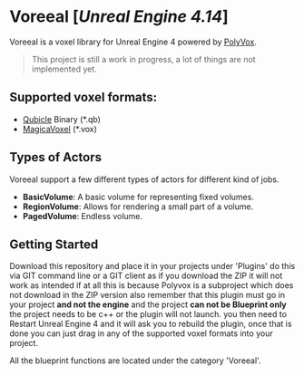 # Voreeal [_Unreal Engine 4.14_]
Voreeal is a voxel library for Unreal Engine 4 powered by [PolyVox](https://bitbucket.org/volumesoffun/polyvox).

> This project is still a work in progress, a lot of things are not implemented yet.

## Supported voxel formats:
* [Qubicle](http://www.minddesk.com/) Binary (*.qb) 
* [MagicaVoxel](https://ephtracy.github.io/) (*.vox)

## Types of Actors
Voreeal support a few different types of actors for different kind of jobs.

* **BasicVolume**: A basic volume for representing fixed volumes.
* **RegionVolume**: Allows for rendering a small part of a volume.
* **PagedVolume**: Endless volume.

## Getting Started

Download this repository and place it in your projects under 'Plugins' do this via GIT command line or 
a GIT client as if you download the ZIP it will not work as intended if at all this is because Polyvox is a 
subproject which does not download in the ZIP version also remember that this plugin must go in your project **and not the engine** and the project **can not be Blueprint only** the project needs to be c++ or the plugin will not launch. 
you then need to Restart Unreal Engine 4 
and it will ask you to rebuild the plugin, once that is done you can just drag in any of the supported
voxel formats into your project. 

All the blueprint functions are located under the category 'Voreeal'.
